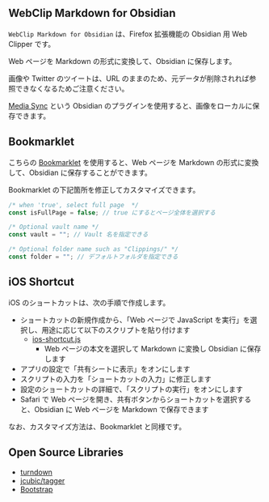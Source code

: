 ## WebClip Markdown for Obsidian

`WebClip Markdown for Obsidian` は、Firefox 拡張機能の Obsidian 用 Web Clipper です。

Web ページを Markdown の形式に変換して、Obsidian に保存します。

画像や Twitter のツイートは、URL のままのため、元データが削除されれば参照できなくなるためご注意ください。

[Media Sync](https://github.com/fnya/media-sync) という Obsidian のプラグインを使用すると、画像をローカルに保存できます。

## Bookmarklet

こちらの [Bookmarklet](bookmarklet.js) を使用すると、Web ページを Markdown の形式に変換して、Obsidian に保存することができます。

Bookmarklet の下記箇所を修正してカスタマイズできます。

```javascript
/* when 'true', select full page  */
const isFullPage = false; // true にするとページ全体を選択する

/* Optional vault name */
const vault = ""; // Vault 名を指定できる

/* Optional folder name such as "Clippings/" */
const folder = ""; // デフォルトフォルダを指定できる
```

## iOS Shortcut

iOS のショートカットは、次の手順で作成します。

- ショートカットの新規作成から、「Web ページで JavaScript を実行」を選択し、用途に応じて以下のスクリプトを貼り付けます
  - [ios-shortcut.js](ios-shortcut.js)
    - Web ページの本文を選択して Markdown に変換し Obsidian に保存します
- アプリの設定で「共有シートに表示」をオンにします
- スクリプトの入力を「ショートカットの入力」に修正します
- 設定のショートカットの詳細で、「スクリプトの実行」をオンにします
- Safari で Web ページを開き、共有ボタンからショートカットを選択すると、Obsidian に Web ページを Markdown で保存できます

なお、カスタマイズ方法は、Bookmarklet と同様です。

## Open Source Libraries

- [turndown](https://github.com/mixmark-io/turndown)
- [jcubic/tagger](https://github.com/jcubic/tagger)
- [Bootstrap](https://getbootstrap.com/)
